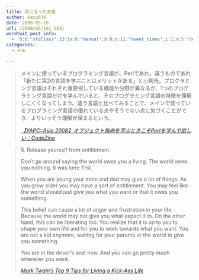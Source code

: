 ```yaml
---
title: 気になった文章
author: kazu634
date: 2008-05-16
url: /2008/05/16/_993/
wordtwit_post_info:
  - 'O:8:"stdClass":13:{s:6:"manual";b:0;s:11:"tweet_times";i:1;s:5:"delay";i:0;s:7:"enabled";i:1;s:10:"separation";s:2:"60";s:7:"version";s:3:"3.7";s:14:"tweet_template";b:0;s:6:"status";i:2;s:6:"result";a:0:{}s:13:"tweet_counter";i:2;s:13:"tweet_log_ids";a:1:{i:0;i:4017;}s:9:"hash_tags";a:0:{}s:8:"accounts";a:1:{i:0;s:7:"kazu634";}}'
categories:
  - メモ

---
```

<div class="section">
<blockquote title="【YAPC" cite="http://codezine.jp/a/article/aid/2522.aspx">
<p>
      メインに使っているプログラミング言語が、Perlであれ、違うものであれ「新たに第2の言語を学ぶことはメリットがある」と小飼氏。プログラミング言語はそれぞれ重要視している機能や分野が異なるが、1つのプログラミング言語だけを学んでいると、そのプログラミング言語の特徴を理解しにくくなってしまう。違う言語と比べてみることで、メインで使っているプログラミング言語の優れている点やそうでない点に気づくことができ、よりいっそう理解が深まるという。
</p>
    
<p>
<cite><a href="http://codezine.jp/a/article/aid/2522.aspx" onclick="__gaTracker('send', 'event', 'outbound-article', 'http://codezine.jp/a/article/aid/2522.aspx', '【YAPC::Asia 2008】オブジェクト指向を学ぶときこそPerlを学んで欲しい：CodeZine');" target="_blank">【YAPC::Asia 2008】オブジェクト指向を学ぶときこそPerlを学んで欲しい：CodeZine</a></cite>
</p>
</blockquote>
  
<blockquote title="Mark Twain’s Top 9 Tips for Living a Kick-Ass Life" cite="http://www.positivityblog.com/index.php/2008/05/16/mark-twains-top-9-tips-for-living-a-kick-ass-life/">
<p>
      5. Release yourself from entitlement.
</p>
    
<p>
      Don’t go around saying the world owes you a living. The world owes you nothing. It was here first.
</p>
    
<p>
      When you are young your mom and dad may give a lot of things. As you grow older you may have a sort of entitlement. You may feel like the world should just give you what you want or that it owes you something.
</p>
    
<p>
      This belief can cause a lot of anger and frustration in your life. Because the world may not give you what expect it to. On the other hand, this can be liberating too. You realize that it is up to you to shape your own life and for you to work towards what you want. You are not a kid anymore, waiting for your parents or the world to give you something.
</p>
    
<p>
      You are in the driver’s seat now. And you can go pretty much wherever you want.
</p>
    
<p>
<cite><a href="http://www.positivityblog.com/index.php/2008/05/16/mark-twains-top-9-tips-for-living-a-kick-ass-life/" onclick="__gaTracker('send', 'event', 'outbound-article', 'http://www.positivityblog.com/index.php/2008/05/16/mark-twains-top-9-tips-for-living-a-kick-ass-life/', 'Mark Twain’s Top 9 Tips for Living a Kick-Ass Life');" target="_blank">Mark Twain’s Top 9 Tips for Living a Kick-Ass Life</a></cite>
</p>
</blockquote>
</div>